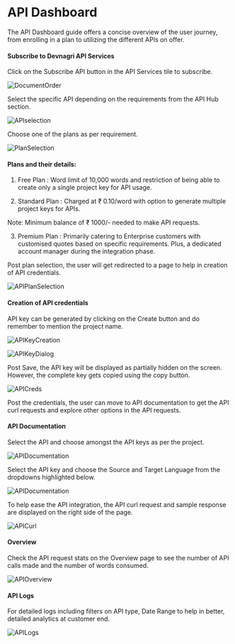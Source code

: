 # API Dashboard

The API Dashboard guide offers a concise overview of the user journey, from enrolling in a plan to utilizing the different APIs on offer.

#### Subscribe to Devnagri API Services

Click on the Subscribe API button in the API Services tile to subscribe.

![DocumentOrder](./images/API_services_dashboard.png)

Select the specific API depending on the requirements from the API Hub section.

![APIselection](./images/APIHub.png)

Choose one of the plans as per requirement.

![PlanSelection](./images/APIHubPlan.png)

#### Plans and their details:

1. Free Plan : Word limit of 10,000 words and restriction of being able to create only a single project key for API usage.

2. Standard Plan : Charged at ₹ 0.10/word with option to generate multiple project keys for APIs.

Note: Minimum balance of ₹ 1000/- needed to make API requests.

3. Premium Plan : Primarily catering to Enterprise customers with customised quotes based on specific requirements. Plus, a dedicated account manager during the integration phase.

Post plan selection, the user will get redirected to a page to help in creation of API credentials.

![APIPlanSelection](./images/APIHubPlanEnroll.png)

#### Creation of API credentials

API key can be generated by clicking on the Create button and do remember to mention the project name.

![APIKeyCreation](./images/APICredentials.png)
<br>

![APIKeyDialog](./images/APIProjectName.png)

Post Save, the API key will be displayed as partially hidden on the screen. However, the complete key gets copied using the copy button.

![APICreds](./images/APICreds.png)

Post the credentials, the user can move to API documentation to get the API curl requests and explore other options in the API requests.

#### API Documentation

Select the API and choose amongst the API keys as per the project.

![APIDocumentation](./images/APIDoc.png)

Select the API key and choose the Source and Target Language from the dropdowns highlighted below.

![APIDocumentation](./images/APIDocKey.png)

To help ease the API integration, the API curl request and sample response are displayed on the right side of the page.

![APICurl](./images/APICurl.png)

#### Overview

Check the API request stats on the Overview page to see the number of API calls made and the number of words consumed.

![APIOverview](./images/APIOverview.png)

#### API Logs

For detailed logs including filters on API type, Date Range to help in better, detailed analytics at customer end.

![APILogs](./images/APILogs.png)

